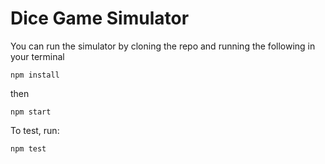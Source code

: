 # Dice Game Simulator

You can run the simulator by cloning the repo and running the following in your terminal

`npm install`

then

`npm start`

To test, run:

`npm test`
